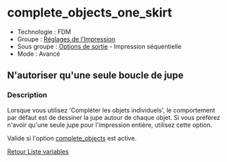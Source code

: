 # complete_objects_one_skirt

* Technologie : FDM
* Groupe : [Réglages de l'Impression](../print_settings/print_settings.md)
* Sous groupe : [Options de sortie](../print_settings/print_settings.md#options-de-sortie) - Impression séquentielle
* Mode : Avancé

## N'autoriser qu'une seule boucle de jupe

### Description

Lorsque vous utilisez 'Compléter les objets individuels', le comportement par défaut est de dessiner  la jupe autour de chaque objet. Si vous préférez n'avoir qu'une seule jupe pour l'impression entière, utilisez cette option.

Valide si l'option [complete_objects](complete_objects.md) est active.

[Retour Liste variables](variable_list.md)
